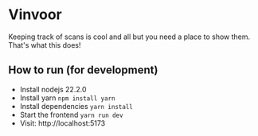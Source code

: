 # Vinvoor

Keeping track of scans is cool and all but you need a place to show them.
That's what this does!

## How to run (for development)

-   Install nodejs 22.2.0
-   Install yarn `npm install yarn`
-   Install dependencies `yarn install`
-   Start the frontend `yarn run dev`
-   Visit: http://localhost:5173
